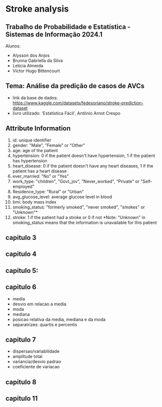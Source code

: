 # Stroke analysis

## Trabalho de Probabilidade e Estatística - Sistemas de Informação 2024.1

Alunos:

- Alysson dos Anjos
- Brunna Gabriella da Silva
- Letícia Almeida
- Victor Hugo Bittencourt

## Tema: Análise da predição de casos de AVCs 

- link da base de dados: 
    https://www.kaggle.com/datasets/fedesoriano/stroke-prediction-dataset
- livro utilizado:
   'Estatística Fácil', Antônio Arnot Crespo

## Attribute Information

1) id: unique identifier
2) gender: "Male", "Female" or "Other"
3) age: age of the patient
4) hypertension: 0 if the patient doesn't have hypertension, 1 if the patient has hypertension
5) heart_disease: 0 if the patient doesn't have any heart diseases, 1 if the patient has a heart disease
6) ever_married: "No" or "Yes"
7) work_type: "children", "Govt_jov", "Never_worked", "Private" or "Self-employed"
8) Residence_type: "Rural" or "Urban"
9) avg_glucose_level: average glucose level in blood
10) bmi: body mass index
11) smoking_status: "formerly smoked", "never smoked", "smokes" or "Unknown"*
12) stroke: 1 if the patient had a stroke or 0 if not
*Note: "Unknown" in smoking_status means that the information is unavailable for this patient

## capitulo 3

## capitulo 4

## capitulo 5:

## capitulo 6
   - media
   - desvio em relacao a media
   - moda
   - mediana
   - posicao relativa da media, mediana e da moda
   - separatrizes: quartis e percentis

## capitulo 7
   - dispersao/variabilidade
   - amplitude total
   - variancia/desvio padrao
   - coeficiente de variacao

## capitulo 8

## capitulo 11



